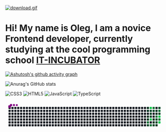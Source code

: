 [![download.gif](https://i.postimg.cc/JzySkX8k/download.gif)](https://postimg.cc/gxWM9nnz)

# Hi! My name is Oleg, I am a novice Frontend developer, currently studying at the cool programming school [IT-INCUBATOR](https://it-incubator.io/)

[![Ashutosh's github activity graph](https://github-readme-activity-graph.vercel.app/graph?username=ArefevOleg&theme=dracula)](https://github.com/ashutosh00710/github-readme-activity-graph)

![Anurag's GitHub stats](https://github-readme-stats.vercel.app/api?username=ArefevOleg&show_icons=true&theme=transparent)


![CSS3](https://img.shields.io/badge/css3-%231572B6.svg?style=for-the-badge&logo=css3&logoColor=white)
![HTML5](https://img.shields.io/badge/html5-%23E34F26.svg?style=for-the-badge&logo=html5&logoColor=white)
![JavaScript](https://img.shields.io/badge/javascript-%23323330.svg?style=for-the-badge&logo=javascript&logoColor=%23F7DF1E)
![TypeScript](https://img.shields.io/badge/typescript-%23007ACC.svg?style=for-the-badge&logo=typescript&logoColor=white)





<svg viewBox="-16 -32 880 192" width="880" height="192" xmlns="http://www.w3.org/2000/svg"><desc>Generated with https://github.com/Platane/snk</desc><style>:root{--cb:#1b1f230a;--cs:purple;--ce:#161b22;--c0:#161b22;--c1:#01311f;--c2:#034525;--c3:#0f6d31;--c4:#00c647}.c{shape-rendering:geometricPrecision;fill:var(--ce);stroke-width:1px;stroke:var(--cb);animation:none 19500ms linear infinite;width:12px;height:12px}@keyframes c0{25.12%{fill:var(--c1)}25.14%,100%{fill:var(--ce)}}.c.c0{fill:var(--c1);animation-name:c0}@keyframes c1{25.63%{fill:var(--c1)}25.65%,100%{fill:var(--ce)}}.c.c1{fill:var(--c1);animation-name:c1}@keyframes c2{26.66%{fill:var(--c1)}26.68%,100%{fill:var(--ce)}}.c.c2{fill:var(--c1);animation-name:c2}@keyframes c3{27.17%{fill:var(--c1)}27.19%,100%{fill:var(--ce)}}.c.c3{fill:var(--c1);animation-name:c3}@keyframes c4{55.37%{fill:var(--c3)}55.39%,100%{fill:var(--ce)}}.c.c4{fill:var(--c3);animation-name:c4}@keyframes c5{53.84%{fill:var(--c2)}53.86%,100%{fill:var(--ce)}}.c.c5{fill:var(--c2);animation-name:c5}@keyframes c6{63.58%{fill:var(--c4)}63.6%,100%{fill:var(--ce)}}.c.c6{fill:var(--c4);animation-name:c6}@keyframes c7{44.61%{fill:var(--c2)}44.63%,100%{fill:var(--ce)}}.c.c7{fill:var(--c2);animation-name:c7}@keyframes c8{44.09%{fill:var(--c2)}44.11%,100%{fill:var(--ce)}}.c.c8{fill:var(--c2);animation-name:c8}@keyframes c9{43.58%{fill:var(--c2)}43.6%,100%{fill:var(--ce)}}.c.c9{fill:var(--c2);animation-name:c9}@keyframes ca{65.63%{fill:var(--c4)}65.65%,100%{fill:var(--ce)}}.c.ca{fill:var(--c4);animation-name:ca}@keyframes cb{54.35%{fill:var(--c3)}54.37%,100%{fill:var(--ce)}}.c.cb{fill:var(--c3);animation-name:cb}@keyframes cc{63.07%{fill:var(--c3)}63.09%,100%{fill:var(--ce)}}.c.cc{fill:var(--c3);animation-name:cc}@keyframes cd{45.12%{fill:var(--c2)}45.14%,100%{fill:var(--ce)}}.c.cd{fill:var(--c2);animation-name:cd}@keyframes ce{40.5%{fill:var(--c1)}40.52%,100%{fill:var(--ce)}}.c.ce{fill:var(--c1);animation-name:ce}@keyframes cf{41.02%{fill:var(--c1)}41.04%,100%{fill:var(--ce)}}.c.cf{fill:var(--c1);animation-name:cf}@keyframes cg{51.78%{fill:var(--c2)}51.8%,100%{fill:var(--ce)}}.c.cg{fill:var(--c2);animation-name:cg}@keyframes ch{38.45%{fill:var(--c1)}38.47%,100%{fill:var(--ce)}}.c.ch{fill:var(--c1);animation-name:ch}@keyframes ci{38.96%{fill:var(--c1)}38.98%,100%{fill:var(--ce)}}.c.ci{fill:var(--c1);animation-name:ci}@keyframes cj{57.94%{fill:var(--c3)}57.96%,100%{fill:var(--ce)}}.c.cj{fill:var(--c3);animation-name:cj}@keyframes ck{42.04%{fill:var(--c2)}42.06%,100%{fill:var(--ce)}}.c.ck{fill:var(--c2);animation-name:ck}@keyframes cl{41.53%{fill:var(--c2)}41.55%,100%{fill:var(--ce)}}.c.cl{fill:var(--c2);animation-name:cl}@keyframes cm{31.78%{fill:var(--c1)}31.8%,100%{fill:var(--ce)}}.c.cm{fill:var(--c1);animation-name:cm}@keyframes cn{46.66%{fill:var(--c2)}46.68%,100%{fill:var(--ce)}}.c.cn{fill:var(--c2);animation-name:cn}@keyframes co{61.53%{fill:var(--c3)}61.55%,100%{fill:var(--ce)}}.c.co{fill:var(--c3);animation-name:co}@keyframes cp{48.71%{fill:var(--c2)}48.73%,100%{fill:var(--ce)}}.c.cp{fill:var(--c2);animation-name:cp}@keyframes cq{67.68%{fill:var(--c4)}67.7%,100%{fill:var(--ce)}}.c.cq{fill:var(--c4);animation-name:cq}@keyframes cr{58.96%{fill:var(--c3)}58.98%,100%{fill:var(--ce)}}.c.cr{fill:var(--c3);animation-name:cr}@keyframes cs{69.73%{fill:var(--c4)}69.75%,100%{fill:var(--ce)}}.c.cs{fill:var(--c4);animation-name:cs}.u{transform-origin:0 0;transform:scale(0,1);animation:none linear 19500ms infinite}@keyframes u0{25.12%{transform:scale(0.000,1)}25.14%,25.63%{transform:scale(0.111,1)}25.65%,26.66%{transform:scale(0.222,1)}26.68%,27.17%{transform:scale(0.333,1)}27.19%,31.78%{transform:scale(0.444,1)}31.8%,38.45%{transform:scale(0.556,1)}38.47%,38.96%{transform:scale(0.667,1)}38.98%,40.5%{transform:scale(0.778,1)}40.52%,41.02%{transform:scale(0.889,1)}41.04%,100%{transform:scale(1.000,1)}}.u.u0{fill:var(--c1);animation-name:u0;transform-origin:0.0px 0}@keyframes u1{41.53%{transform:scale(0.000,1)}41.55%,42.04%{transform:scale(0.100,1)}42.06%,43.58%{transform:scale(0.200,1)}43.6%,44.09%{transform:scale(0.300,1)}44.11%,44.61%{transform:scale(0.400,1)}44.63%,45.12%{transform:scale(0.500,1)}45.14%,46.66%{transform:scale(0.600,1)}46.68%,48.71%{transform:scale(0.700,1)}48.73%,51.78%{transform:scale(0.800,1)}51.8%,53.84%{transform:scale(0.900,1)}53.86%,100%{transform:scale(1.000,1)}}.u.u1{fill:var(--c2);animation-name:u1;transform-origin:263.2px 0}@keyframes u2{54.35%{transform:scale(0.000,1)}54.37%,55.37%{transform:scale(0.167,1)}55.39%,57.94%{transform:scale(0.333,1)}57.96%,58.96%{transform:scale(0.500,1)}58.98%,61.53%{transform:scale(0.667,1)}61.55%,63.07%{transform:scale(0.833,1)}63.09%,100%{transform:scale(1.000,1)}}.u.u2{fill:var(--c3);animation-name:u2;transform-origin:555.6px 0}@keyframes u3{63.58%{transform:scale(0.000,1)}63.6%,65.63%{transform:scale(0.250,1)}65.65%,67.68%{transform:scale(0.500,1)}67.7%,69.73%{transform:scale(0.750,1)}69.75%,100%{transform:scale(1.000,1)}}.u.u3{fill:var(--c4);animation-name:u3;transform-origin:731.0px 0}.s{shape-rendering:geometricPrecision;fill:var(--cs);animation:none linear 19500ms infinite}@keyframes s0{0%,99.49%{transform:translate(0px,-16px)}0.51%{transform:translate(0px,0px)}25.13%{transform:translate(768px,0px)}27.18%{transform:translate(768px,64px)}27.69%{transform:translate(752px,64px)}29.23%{transform:translate(752px,112px)}31.28%{transform:translate(816px,112px)}31.79%{transform:translate(816px,96px)}32.82%{transform:translate(848px,96px)}36.41%{transform:translate(848px,-16px)}37.44%{transform:translate(816px,-16px)}38.97%{transform:translate(816px,32px)}39.49%,49.74%{transform:translate(800px,32px)}41.03%{transform:translate(800px,80px)}41.54%{transform:translate(816px,80px)}42.05%,58.46%{transform:translate(816px,64px)}42.56%{transform:translate(800px,64px)}43.08%{transform:translate(800px,48px)}43.59%{transform:translate(784px,48px)}44.62%{transform:translate(784px,16px)}45.64%{transform:translate(816px,16px)}46.15%{transform:translate(816px,0px)}47.18%{transform:translate(848px,0px)}48.21%{transform:translate(848px,32px)}52.31%{transform:translate(800px,112px)}53.33%{transform:translate(768px,112px)}53.85%{transform:translate(768px,96px)}54.36%{transform:translate(784px,96px)}54.87%{transform:translate(784px,80px)}55.38%{transform:translate(768px,80px)}56.41%{transform:translate(768px,48px)}57.95%{transform:translate(816px,48px)}59.49%,68.72%{transform:translate(848px,64px)}61.03%{transform:translate(848px,16px)}61.54%{transform:translate(832px,16px)}62.05%{transform:translate(832px,0px)}63.59%{transform:translate(784px,0px)}65.64%{transform:translate(784px,64px)}67.18%,69.23%{transform:translate(832px,64px)}67.69%{transform:translate(832px,48px)}68.21%{transform:translate(848px,48px)}69.74%{transform:translate(832px,80px)}90.77%{transform:translate(176px,80px)}91.79%{transform:translate(176px,48px)}92.31%{transform:translate(160px,48px)}92.82%{transform:translate(160px,32px)}93.85%{transform:translate(128px,32px)}94.87%{transform:translate(128px,0px)}95.38%{transform:translate(112px,0px)}95.9%{transform:translate(112px,-16px)}}.s.s0{transform:translate(0px,-16px);animation-name:s0}@keyframes s1{0%,99.49%{transform:translate(16px,-16px)}0.51%{transform:translate(0px,-16px)}1.03%{transform:translate(0px,0px)}25.64%{transform:translate(768px,0px)}27.69%{transform:translate(768px,64px)}28.21%{transform:translate(752px,64px)}29.74%{transform:translate(752px,112px)}31.79%{transform:translate(816px,112px)}32.31%{transform:translate(816px,96px)}33.33%{transform:translate(848px,96px)}36.92%{transform:translate(848px,-16px)}37.95%{transform:translate(816px,-16px)}39.49%{transform:translate(816px,32px)}40%,50.26%{transform:translate(800px,32px)}41.54%{transform:translate(800px,80px)}42.05%{transform:translate(816px,80px)}42.56%,58.97%{transform:translate(816px,64px)}43.08%{transform:translate(800px,64px)}43.59%{transform:translate(800px,48px)}44.1%{transform:translate(784px,48px)}45.13%{transform:translate(784px,16px)}46.15%{transform:translate(816px,16px)}46.67%{transform:translate(816px,0px)}47.69%{transform:translate(848px,0px)}48.72%{transform:translate(848px,32px)}52.82%{transform:translate(800px,112px)}53.85%{transform:translate(768px,112px)}54.36%{transform:translate(768px,96px)}54.87%{transform:translate(784px,96px)}55.38%{transform:translate(784px,80px)}55.9%{transform:translate(768px,80px)}56.92%{transform:translate(768px,48px)}58.46%{transform:translate(816px,48px)}60%,69.23%{transform:translate(848px,64px)}61.54%{transform:translate(848px,16px)}62.05%{transform:translate(832px,16px)}62.56%{transform:translate(832px,0px)}64.1%{transform:translate(784px,0px)}66.15%{transform:translate(784px,64px)}67.69%,69.74%{transform:translate(832px,64px)}68.21%{transform:translate(832px,48px)}68.72%{transform:translate(848px,48px)}70.26%{transform:translate(832px,80px)}91.28%{transform:translate(176px,80px)}92.31%{transform:translate(176px,48px)}92.82%{transform:translate(160px,48px)}93.33%{transform:translate(160px,32px)}94.36%{transform:translate(128px,32px)}95.38%{transform:translate(128px,0px)}95.9%{transform:translate(112px,0px)}96.41%{transform:translate(112px,-16px)}}.s.s1{transform:translate(16px,-16px);animation-name:s1}@keyframes s2{0%,99.49%{transform:translate(32px,-16px)}1.03%{transform:translate(0px,-16px)}1.54%{transform:translate(0px,0px)}26.15%{transform:translate(768px,0px)}28.21%{transform:translate(768px,64px)}28.72%{transform:translate(752px,64px)}30.26%{transform:translate(752px,112px)}32.31%{transform:translate(816px,112px)}32.82%{transform:translate(816px,96px)}33.85%{transform:translate(848px,96px)}37.44%{transform:translate(848px,-16px)}38.46%{transform:translate(816px,-16px)}40%{transform:translate(816px,32px)}40.51%,50.77%{transform:translate(800px,32px)}42.05%{transform:translate(800px,80px)}42.56%{transform:translate(816px,80px)}43.08%,59.49%{transform:translate(816px,64px)}43.59%{transform:translate(800px,64px)}44.1%{transform:translate(800px,48px)}44.62%{transform:translate(784px,48px)}45.64%{transform:translate(784px,16px)}46.67%{transform:translate(816px,16px)}47.18%{transform:translate(816px,0px)}48.21%{transform:translate(848px,0px)}49.23%{transform:translate(848px,32px)}53.33%{transform:translate(800px,112px)}54.36%{transform:translate(768px,112px)}54.87%{transform:translate(768px,96px)}55.38%{transform:translate(784px,96px)}55.9%{transform:translate(784px,80px)}56.41%{transform:translate(768px,80px)}57.44%{transform:translate(768px,48px)}58.97%{transform:translate(816px,48px)}60.51%,69.74%{transform:translate(848px,64px)}62.05%{transform:translate(848px,16px)}62.56%{transform:translate(832px,16px)}63.08%{transform:translate(832px,0px)}64.62%{transform:translate(784px,0px)}66.67%{transform:translate(784px,64px)}68.21%,70.26%{transform:translate(832px,64px)}68.72%{transform:translate(832px,48px)}69.23%{transform:translate(848px,48px)}70.77%{transform:translate(832px,80px)}91.79%{transform:translate(176px,80px)}92.82%{transform:translate(176px,48px)}93.33%{transform:translate(160px,48px)}93.85%{transform:translate(160px,32px)}94.87%{transform:translate(128px,32px)}95.9%{transform:translate(128px,0px)}96.41%{transform:translate(112px,0px)}96.92%{transform:translate(112px,-16px)}}.s.s2{transform:translate(32px,-16px);animation-name:s2}@keyframes s3{0%,99.49%{transform:translate(48px,-16px)}1.54%{transform:translate(0px,-16px)}2.05%{transform:translate(0px,0px)}26.67%{transform:translate(768px,0px)}28.72%{transform:translate(768px,64px)}29.23%{transform:translate(752px,64px)}30.77%{transform:translate(752px,112px)}32.82%{transform:translate(816px,112px)}33.33%{transform:translate(816px,96px)}34.36%{transform:translate(848px,96px)}37.95%{transform:translate(848px,-16px)}38.97%{transform:translate(816px,-16px)}40.51%{transform:translate(816px,32px)}41.03%,51.28%{transform:translate(800px,32px)}42.56%{transform:translate(800px,80px)}43.08%{transform:translate(816px,80px)}43.59%,60%{transform:translate(816px,64px)}44.1%{transform:translate(800px,64px)}44.62%{transform:translate(800px,48px)}45.13%{transform:translate(784px,48px)}46.15%{transform:translate(784px,16px)}47.18%{transform:translate(816px,16px)}47.69%{transform:translate(816px,0px)}48.72%{transform:translate(848px,0px)}49.74%{transform:translate(848px,32px)}53.85%{transform:translate(800px,112px)}54.87%{transform:translate(768px,112px)}55.38%{transform:translate(768px,96px)}55.9%{transform:translate(784px,96px)}56.41%{transform:translate(784px,80px)}56.92%{transform:translate(768px,80px)}57.95%{transform:translate(768px,48px)}59.49%{transform:translate(816px,48px)}61.03%,70.26%{transform:translate(848px,64px)}62.56%{transform:translate(848px,16px)}63.08%{transform:translate(832px,16px)}63.59%{transform:translate(832px,0px)}65.13%{transform:translate(784px,0px)}67.18%{transform:translate(784px,64px)}68.72%,70.77%{transform:translate(832px,64px)}69.23%{transform:translate(832px,48px)}69.74%{transform:translate(848px,48px)}71.28%{transform:translate(832px,80px)}92.31%{transform:translate(176px,80px)}93.33%{transform:translate(176px,48px)}93.85%{transform:translate(160px,48px)}94.36%{transform:translate(160px,32px)}95.38%{transform:translate(128px,32px)}96.41%{transform:translate(128px,0px)}96.92%{transform:translate(112px,0px)}97.44%{transform:translate(112px,-16px)}}.s.s3{transform:translate(48px,-16px);animation-name:s3}</style><rect class="c" x="2" y="2" rx="2" ry="2"></rect><rect class="c" x="2" y="18" rx="2" ry="2"></rect><rect class="c" x="2" y="34" rx="2" ry="2"></rect><rect class="c" x="2" y="50" rx="2" ry="2"></rect><rect class="c" x="2" y="66" rx="2" ry="2"></rect><rect class="c" x="2" y="82" rx="2" ry="2"></rect><rect class="c" x="2" y="98" rx="2" ry="2"></rect><rect class="c" x="18" y="2" rx="2" ry="2"></rect><rect class="c" x="18" y="18" rx="2" ry="2"></rect><rect class="c" x="18" y="34" rx="2" ry="2"></rect><rect class="c" x="18" y="50" rx="2" ry="2"></rect><rect class="c" x="18" y="66" rx="2" ry="2"></rect><rect class="c" x="18" y="82" rx="2" ry="2"></rect><rect class="c" x="18" y="98" rx="2" ry="2"></rect><rect class="c" x="34" y="2" rx="2" ry="2"></rect><rect class="c" x="34" y="18" rx="2" ry="2"></rect><rect class="c" x="34" y="34" rx="2" ry="2"></rect><rect class="c" x="34" y="50" rx="2" ry="2"></rect><rect class="c" x="34" y="66" rx="2" ry="2"></rect><rect class="c" x="34" y="82" rx="2" ry="2"></rect><rect class="c" x="34" y="98" rx="2" ry="2"></rect><rect class="c" x="50" y="2" rx="2" ry="2"></rect><rect class="c" x="50" y="18" rx="2" ry="2"></rect><rect class="c" x="50" y="34" rx="2" ry="2"></rect><rect class="c" x="50" y="50" rx="2" ry="2"></rect><rect class="c" x="50" y="66" rx="2" ry="2"></rect><rect class="c" x="50" y="82" rx="2" ry="2"></rect><rect class="c" x="50" y="98" rx="2" ry="2"></rect><rect class="c" x="66" y="2" rx="2" ry="2"></rect><rect class="c" x="66" y="18" rx="2" ry="2"></rect><rect class="c" x="66" y="34" rx="2" ry="2"></rect><rect class="c" x="66" y="50" rx="2" ry="2"></rect><rect class="c" x="66" y="66" rx="2" ry="2"></rect><rect class="c" x="66" y="82" rx="2" ry="2"></rect><rect class="c" x="66" y="98" rx="2" ry="2"></rect><rect class="c" x="82" y="2" rx="2" ry="2"></rect><rect class="c" x="82" y="18" rx="2" ry="2"></rect><rect class="c" x="82" y="34" rx="2" ry="2"></rect><rect class="c" x="82" y="50" rx="2" ry="2"></rect><rect class="c" x="82" y="66" rx="2" ry="2"></rect><rect class="c" x="82" y="82" rx="2" ry="2"></rect><rect class="c" x="82" y="98" rx="2" ry="2"></rect><rect class="c" x="98" y="2" rx="2" ry="2"></rect><rect class="c" x="98" y="18" rx="2" ry="2"></rect><rect class="c" x="98" y="34" rx="2" ry="2"></rect><rect class="c" x="98" y="50" rx="2" ry="2"></rect><rect class="c" x="98" y="66" rx="2" ry="2"></rect><rect class="c" x="98" y="82" rx="2" ry="2"></rect><rect class="c" x="98" y="98" rx="2" ry="2"></rect><rect class="c" x="114" y="2" rx="2" ry="2"></rect><rect class="c" x="114" y="18" rx="2" ry="2"></rect><rect class="c" x="114" y="34" rx="2" ry="2"></rect><rect class="c" x="114" y="50" rx="2" ry="2"></rect><rect class="c" x="114" y="66" rx="2" ry="2"></rect><rect class="c" x="114" y="82" rx="2" ry="2"></rect><rect class="c" x="114" y="98" rx="2" ry="2"></rect><rect class="c" x="130" y="2" rx="2" ry="2"></rect><rect class="c" x="130" y="18" rx="2" ry="2"></rect><rect class="c" x="130" y="34" rx="2" ry="2"></rect><rect class="c" x="130" y="50" rx="2" ry="2"></rect><rect class="c" x="130" y="66" rx="2" ry="2"></rect><rect class="c" x="130" y="82" rx="2" ry="2"></rect><rect class="c" x="130" y="98" rx="2" ry="2"></rect><rect class="c" x="146" y="2" rx="2" ry="2"></rect><rect class="c" x="146" y="18" rx="2" ry="2"></rect><rect class="c" x="146" y="34" rx="2" ry="2"></rect><rect class="c" x="146" y="50" rx="2" ry="2"></rect><rect class="c" x="146" y="66" rx="2" ry="2"></rect><rect class="c" x="146" y="82" rx="2" ry="2"></rect><rect class="c" x="146" y="98" rx="2" ry="2"></rect><rect class="c" x="162" y="2" rx="2" ry="2"></rect><rect class="c" x="162" y="18" rx="2" ry="2"></rect><rect class="c" x="162" y="34" rx="2" ry="2"></rect><rect class="c" x="162" y="50" rx="2" ry="2"></rect><rect class="c" x="162" y="66" rx="2" ry="2"></rect><rect class="c" x="162" y="82" rx="2" ry="2"></rect><rect class="c" x="162" y="98" rx="2" ry="2"></rect><rect class="c" x="178" y="2" rx="2" ry="2"></rect><rect class="c" x="178" y="18" rx="2" ry="2"></rect><rect class="c" x="178" y="34" rx="2" ry="2"></rect><rect class="c" x="178" y="50" rx="2" ry="2"></rect><rect class="c" x="178" y="66" rx="2" ry="2"></rect><rect class="c" x="178" y="82" rx="2" ry="2"></rect><rect class="c" x="178" y="98" rx="2" ry="2"></rect><rect class="c" x="194" y="2" rx="2" ry="2"></rect><rect class="c" x="194" y="18" rx="2" ry="2"></rect><rect class="c" x="194" y="34" rx="2" ry="2"></rect><rect class="c" x="194" y="50" rx="2" ry="2"></rect><rect class="c" x="194" y="66" rx="2" ry="2"></rect><rect class="c" x="194" y="82" rx="2" ry="2"></rect><rect class="c" x="194" y="98" rx="2" ry="2"></rect><rect class="c" x="210" y="2" rx="2" ry="2"></rect><rect class="c" x="210" y="18" rx="2" ry="2"></rect><rect class="c" x="210" y="34" rx="2" ry="2"></rect><rect class="c" x="210" y="50" rx="2" ry="2"></rect><rect class="c" x="210" y="66" rx="2" ry="2"></rect><rect class="c" x="210" y="82" rx="2" ry="2"></rect><rect class="c" x="210" y="98" rx="2" ry="2"></rect><rect class="c" x="226" y="2" rx="2" ry="2"></rect><rect class="c" x="226" y="18" rx="2" ry="2"></rect><rect class="c" x="226" y="34" rx="2" ry="2"></rect><rect class="c" x="226" y="50" rx="2" ry="2"></rect><rect class="c" x="226" y="66" rx="2" ry="2"></rect><rect class="c" x="226" y="82" rx="2" ry="2"></rect><rect class="c" x="226" y="98" rx="2" ry="2"></rect><rect class="c" x="242" y="2" rx="2" ry="2"></rect><rect class="c" x="242" y="18" rx="2" ry="2"></rect><rect class="c" x="242" y="34" rx="2" ry="2"></rect><rect class="c" x="242" y="50" rx="2" ry="2"></rect><rect class="c" x="242" y="66" rx="2" ry="2"></rect><rect class="c" x="242" y="82" rx="2" ry="2"></rect><rect class="c" x="242" y="98" rx="2" ry="2"></rect><rect class="c" x="258" y="2" rx="2" ry="2"></rect><rect class="c" x="258" y="18" rx="2" ry="2"></rect><rect class="c" x="258" y="34" rx="2" ry="2"></rect><rect class="c" x="258" y="50" rx="2" ry="2"></rect><rect class="c" x="258" y="66" rx="2" ry="2"></rect><rect class="c" x="258" y="82" rx="2" ry="2"></rect><rect class="c" x="258" y="98" rx="2" ry="2"></rect><rect class="c" x="274" y="2" rx="2" ry="2"></rect><rect class="c" x="274" y="18" rx="2" ry="2"></rect><rect class="c" x="274" y="34" rx="2" ry="2"></rect><rect class="c" x="274" y="50" rx="2" ry="2"></rect><rect class="c" x="274" y="66" rx="2" ry="2"></rect><rect class="c" x="274" y="82" rx="2" ry="2"></rect><rect class="c" x="274" y="98" rx="2" ry="2"></rect><rect class="c" x="290" y="2" rx="2" ry="2"></rect><rect class="c" x="290" y="18" rx="2" ry="2"></rect><rect class="c" x="290" y="34" rx="2" ry="2"></rect><rect class="c" x="290" y="50" rx="2" ry="2"></rect><rect class="c" x="290" y="66" rx="2" ry="2"></rect><rect class="c" x="290" y="82" rx="2" ry="2"></rect><rect class="c" x="290" y="98" rx="2" ry="2"></rect><rect class="c" x="306" y="2" rx="2" ry="2"></rect><rect class="c" x="306" y="18" rx="2" ry="2"></rect><rect class="c" x="306" y="34" rx="2" ry="2"></rect><rect class="c" x="306" y="50" rx="2" ry="2"></rect><rect class="c" x="306" y="66" rx="2" ry="2"></rect><rect class="c" x="306" y="82" rx="2" ry="2"></rect><rect class="c" x="306" y="98" rx="2" ry="2"></rect><rect class="c" x="322" y="2" rx="2" ry="2"></rect><rect class="c" x="322" y="18" rx="2" ry="2"></rect><rect class="c" x="322" y="34" rx="2" ry="2"></rect><rect class="c" x="322" y="50" rx="2" ry="2"></rect><rect class="c" x="322" y="66" rx="2" ry="2"></rect><rect class="c" x="322" y="82" rx="2" ry="2"></rect><rect class="c" x="322" y="98" rx="2" ry="2"></rect><rect class="c" x="338" y="2" rx="2" ry="2"></rect><rect class="c" x="338" y="18" rx="2" ry="2"></rect><rect class="c" x="338" y="34" rx="2" ry="2"></rect><rect class="c" x="338" y="50" rx="2" ry="2"></rect><rect class="c" x="338" y="66" rx="2" ry="2"></rect><rect class="c" x="338" y="82" rx="2" ry="2"></rect><rect class="c" x="338" y="98" rx="2" ry="2"></rect><rect class="c" x="354" y="2" rx="2" ry="2"></rect><rect class="c" x="354" y="18" rx="2" ry="2"></rect><rect class="c" x="354" y="34" rx="2" ry="2"></rect><rect class="c" x="354" y="50" rx="2" ry="2"></rect><rect class="c" x="354" y="66" rx="2" ry="2"></rect><rect class="c" x="354" y="82" rx="2" ry="2"></rect><rect class="c" x="354" y="98" rx="2" ry="2"></rect><rect class="c" x="370" y="2" rx="2" ry="2"></rect><rect class="c" x="370" y="18" rx="2" ry="2"></rect><rect class="c" x="370" y="34" rx="2" ry="2"></rect><rect class="c" x="370" y="50" rx="2" ry="2"></rect><rect class="c" x="370" y="66" rx="2" ry="2"></rect><rect class="c" x="370" y="82" rx="2" ry="2"></rect><rect class="c" x="370" y="98" rx="2" ry="2"></rect><rect class="c" x="386" y="2" rx="2" ry="2"></rect><rect class="c" x="386" y="18" rx="2" ry="2"></rect><rect class="c" x="386" y="34" rx="2" ry="2"></rect><rect class="c" x="386" y="50" rx="2" ry="2"></rect><rect class="c" x="386" y="66" rx="2" ry="2"></rect><rect class="c" x="386" y="82" rx="2" ry="2"></rect><rect class="c" x="386" y="98" rx="2" ry="2"></rect><rect class="c" x="402" y="2" rx="2" ry="2"></rect><rect class="c" x="402" y="18" rx="2" ry="2"></rect><rect class="c" x="402" y="34" rx="2" ry="2"></rect><rect class="c" x="402" y="50" rx="2" ry="2"></rect><rect class="c" x="402" y="66" rx="2" ry="2"></rect><rect class="c" x="402" y="82" rx="2" ry="2"></rect><rect class="c" x="402" y="98" rx="2" ry="2"></rect><rect class="c" x="418" y="2" rx="2" ry="2"></rect><rect class="c" x="418" y="18" rx="2" ry="2"></rect><rect class="c" x="418" y="34" rx="2" ry="2"></rect><rect class="c" x="418" y="50" rx="2" ry="2"></rect><rect class="c" x="418" y="66" rx="2" ry="2"></rect><rect class="c" x="418" y="82" rx="2" ry="2"></rect><rect class="c" x="418" y="98" rx="2" ry="2"></rect><rect class="c" x="434" y="2" rx="2" ry="2"></rect><rect class="c" x="434" y="18" rx="2" ry="2"></rect><rect class="c" x="434" y="34" rx="2" ry="2"></rect><rect class="c" x="434" y="50" rx="2" ry="2"></rect><rect class="c" x="434" y="66" rx="2" ry="2"></rect><rect class="c" x="434" y="82" rx="2" ry="2"></rect><rect class="c" x="434" y="98" rx="2" ry="2"></rect><rect class="c" x="450" y="2" rx="2" ry="2"></rect><rect class="c" x="450" y="18" rx="2" ry="2"></rect><rect class="c" x="450" y="34" rx="2" ry="2"></rect><rect class="c" x="450" y="50" rx="2" ry="2"></rect><rect class="c" x="450" y="66" rx="2" ry="2"></rect><rect class="c" x="450" y="82" rx="2" ry="2"></rect><rect class="c" x="450" y="98" rx="2" ry="2"></rect><rect class="c" x="466" y="2" rx="2" ry="2"></rect><rect class="c" x="466" y="18" rx="2" ry="2"></rect><rect class="c" x="466" y="34" rx="2" ry="2"></rect><rect class="c" x="466" y="50" rx="2" ry="2"></rect><rect class="c" x="466" y="66" rx="2" ry="2"></rect><rect class="c" x="466" y="82" rx="2" ry="2"></rect><rect class="c" x="466" y="98" rx="2" ry="2"></rect><rect class="c" x="482" y="2" rx="2" ry="2"></rect><rect class="c" x="482" y="18" rx="2" ry="2"></rect><rect class="c" x="482" y="34" rx="2" ry="2"></rect><rect class="c" x="482" y="50" rx="2" ry="2"></rect><rect class="c" x="482" y="66" rx="2" ry="2"></rect><rect class="c" x="482" y="82" rx="2" ry="2"></rect><rect class="c" x="482" y="98" rx="2" ry="2"></rect><rect class="c" x="498" y="2" rx="2" ry="2"></rect><rect class="c" x="498" y="18" rx="2" ry="2"></rect><rect class="c" x="498" y="34" rx="2" ry="2"></rect><rect class="c" x="498" y="50" rx="2" ry="2"></rect><rect class="c" x="498" y="66" rx="2" ry="2"></rect><rect class="c" x="498" y="82" rx="2" ry="2"></rect><rect class="c" x="498" y="98" rx="2" ry="2"></rect><rect class="c" x="514" y="2" rx="2" ry="2"></rect><rect class="c" x="514" y="18" rx="2" ry="2"></rect><rect class="c" x="514" y="34" rx="2" ry="2"></rect><rect class="c" x="514" y="50" rx="2" ry="2"></rect><rect class="c" x="514" y="66" rx="2" ry="2"></rect><rect class="c" x="514" y="82" rx="2" ry="2"></rect><rect class="c" x="514" y="98" rx="2" ry="2"></rect><rect class="c" x="530" y="2" rx="2" ry="2"></rect><rect class="c" x="530" y="18" rx="2" ry="2"></rect><rect class="c" x="530" y="34" rx="2" ry="2"></rect><rect class="c" x="530" y="50" rx="2" ry="2"></rect><rect class="c" x="530" y="66" rx="2" ry="2"></rect><rect class="c" x="530" y="82" rx="2" ry="2"></rect><rect class="c" x="530" y="98" rx="2" ry="2"></rect><rect class="c" x="546" y="2" rx="2" ry="2"></rect><rect class="c" x="546" y="18" rx="2" ry="2"></rect><rect class="c" x="546" y="34" rx="2" ry="2"></rect><rect class="c" x="546" y="50" rx="2" ry="2"></rect><rect class="c" x="546" y="66" rx="2" ry="2"></rect><rect class="c" x="546" y="82" rx="2" ry="2"></rect><rect class="c" x="546" y="98" rx="2" ry="2"></rect><rect class="c" x="562" y="2" rx="2" ry="2"></rect><rect class="c" x="562" y="18" rx="2" ry="2"></rect><rect class="c" x="562" y="34" rx="2" ry="2"></rect><rect class="c" x="562" y="50" rx="2" ry="2"></rect><rect class="c" x="562" y="66" rx="2" ry="2"></rect><rect class="c" x="562" y="82" rx="2" ry="2"></rect><rect class="c" x="562" y="98" rx="2" ry="2"></rect><rect class="c" x="578" y="2" rx="2" ry="2"></rect><rect class="c" x="578" y="18" rx="2" ry="2"></rect><rect class="c" x="578" y="34" rx="2" ry="2"></rect><rect class="c" x="578" y="50" rx="2" ry="2"></rect><rect class="c" x="578" y="66" rx="2" ry="2"></rect><rect class="c" x="578" y="82" rx="2" ry="2"></rect><rect class="c" x="578" y="98" rx="2" ry="2"></rect><rect class="c" x="594" y="2" rx="2" ry="2"></rect><rect class="c" x="594" y="18" rx="2" ry="2"></rect><rect class="c" x="594" y="34" rx="2" ry="2"></rect><rect class="c" x="594" y="50" rx="2" ry="2"></rect><rect class="c" x="594" y="66" rx="2" ry="2"></rect><rect class="c" x="594" y="82" rx="2" ry="2"></rect><rect class="c" x="594" y="98" rx="2" ry="2"></rect><rect class="c" x="610" y="2" rx="2" ry="2"></rect><rect class="c" x="610" y="18" rx="2" ry="2"></rect><rect class="c" x="610" y="34" rx="2" ry="2"></rect><rect class="c" x="610" y="50" rx="2" ry="2"></rect><rect class="c" x="610" y="66" rx="2" ry="2"></rect><rect class="c" x="610" y="82" rx="2" ry="2"></rect><rect class="c" x="610" y="98" rx="2" ry="2"></rect><rect class="c" x="626" y="2" rx="2" ry="2"></rect><rect class="c" x="626" y="18" rx="2" ry="2"></rect><rect class="c" x="626" y="34" rx="2" ry="2"></rect><rect class="c" x="626" y="50" rx="2" ry="2"></rect><rect class="c" x="626" y="66" rx="2" ry="2"></rect><rect class="c" x="626" y="82" rx="2" ry="2"></rect><rect class="c" x="626" y="98" rx="2" ry="2"></rect><rect class="c" x="642" y="2" rx="2" ry="2"></rect><rect class="c" x="642" y="18" rx="2" ry="2"></rect><rect class="c" x="642" y="34" rx="2" ry="2"></rect><rect class="c" x="642" y="50" rx="2" ry="2"></rect><rect class="c" x="642" y="66" rx="2" ry="2"></rect><rect class="c" x="642" y="82" rx="2" ry="2"></rect><rect class="c" x="642" y="98" rx="2" ry="2"></rect><rect class="c" x="658" y="2" rx="2" ry="2"></rect><rect class="c" x="658" y="18" rx="2" ry="2"></rect><rect class="c" x="658" y="34" rx="2" ry="2"></rect><rect class="c" x="658" y="50" rx="2" ry="2"></rect><rect class="c" x="658" y="66" rx="2" ry="2"></rect><rect class="c" x="658" y="82" rx="2" ry="2"></rect><rect class="c" x="658" y="98" rx="2" ry="2"></rect><rect class="c" x="674" y="2" rx="2" ry="2"></rect><rect class="c" x="674" y="18" rx="2" ry="2"></rect><rect class="c" x="674" y="34" rx="2" ry="2"></rect><rect class="c" x="674" y="50" rx="2" ry="2"></rect><rect class="c" x="674" y="66" rx="2" ry="2"></rect><rect class="c" x="674" y="82" rx="2" ry="2"></rect><rect class="c" x="674" y="98" rx="2" ry="2"></rect><rect class="c" x="690" y="2" rx="2" ry="2"></rect><rect class="c" x="690" y="18" rx="2" ry="2"></rect><rect class="c" x="690" y="34" rx="2" ry="2"></rect><rect class="c" x="690" y="50" rx="2" ry="2"></rect><rect class="c" x="690" y="66" rx="2" ry="2"></rect><rect class="c" x="690" y="82" rx="2" ry="2"></rect><rect class="c" x="690" y="98" rx="2" ry="2"></rect><rect class="c" x="706" y="2" rx="2" ry="2"></rect><rect class="c" x="706" y="18" rx="2" ry="2"></rect><rect class="c" x="706" y="34" rx="2" ry="2"></rect><rect class="c" x="706" y="50" rx="2" ry="2"></rect><rect class="c" x="706" y="66" rx="2" ry="2"></rect><rect class="c" x="706" y="82" rx="2" ry="2"></rect><rect class="c" x="706" y="98" rx="2" ry="2"></rect><rect class="c" x="722" y="2" rx="2" ry="2"></rect><rect class="c" x="722" y="18" rx="2" ry="2"></rect><rect class="c" x="722" y="34" rx="2" ry="2"></rect><rect class="c" x="722" y="50" rx="2" ry="2"></rect><rect class="c" x="722" y="66" rx="2" ry="2"></rect><rect class="c" x="722" y="82" rx="2" ry="2"></rect><rect class="c" x="722" y="98" rx="2" ry="2"></rect><rect class="c" x="738" y="2" rx="2" ry="2"></rect><rect class="c" x="738" y="18" rx="2" ry="2"></rect><rect class="c" x="738" y="34" rx="2" ry="2"></rect><rect class="c" x="738" y="50" rx="2" ry="2"></rect><rect class="c" x="738" y="66" rx="2" ry="2"></rect><rect class="c" x="738" y="82" rx="2" ry="2"></rect><rect class="c" x="738" y="98" rx="2" ry="2"></rect><rect class="c" x="754" y="2" rx="2" ry="2"></rect><rect class="c" x="754" y="18" rx="2" ry="2"></rect><rect class="c" x="754" y="34" rx="2" ry="2"></rect><rect class="c" x="754" y="50" rx="2" ry="2"></rect><rect class="c" x="754" y="66" rx="2" ry="2"></rect><rect class="c" x="754" y="82" rx="2" ry="2"></rect><rect class="c" x="754" y="98" rx="2" ry="2"></rect><rect class="c c0" x="770" y="2" rx="2" ry="2"></rect><rect class="c c1" x="770" y="18" rx="2" ry="2"></rect><rect class="c" x="770" y="34" rx="2" ry="2"></rect><rect class="c c2" x="770" y="50" rx="2" ry="2"></rect><rect class="c c3" x="770" y="66" rx="2" ry="2"></rect><rect class="c c4" x="770" y="82" rx="2" ry="2"></rect><rect class="c c5" x="770" y="98" rx="2" ry="2"></rect><rect class="c c6" x="786" y="2" rx="2" ry="2"></rect><rect class="c c7" x="786" y="18" rx="2" ry="2"></rect><rect class="c c8" x="786" y="34" rx="2" ry="2"></rect><rect class="c c9" x="786" y="50" rx="2" ry="2"></rect><rect class="c ca" x="786" y="66" rx="2" ry="2"></rect><rect class="c" x="786" y="82" rx="2" ry="2"></rect><rect class="c cb" x="786" y="98" rx="2" ry="2"></rect><rect class="c cc" x="802" y="2" rx="2" ry="2"></rect><rect class="c cd" x="802" y="18" rx="2" ry="2"></rect><rect class="c" x="802" y="34" rx="2" ry="2"></rect><rect class="c" x="802" y="50" rx="2" ry="2"></rect><rect class="c ce" x="802" y="66" rx="2" ry="2"></rect><rect class="c cf" x="802" y="82" rx="2" ry="2"></rect><rect class="c cg" x="802" y="98" rx="2" ry="2"></rect><rect class="c" x="818" y="2" rx="2" ry="2"></rect><rect class="c ch" x="818" y="18" rx="2" ry="2"></rect><rect class="c ci" x="818" y="34" rx="2" ry="2"></rect><rect class="c cj" x="818" y="50" rx="2" ry="2"></rect><rect class="c ck" x="818" y="66" rx="2" ry="2"></rect><rect class="c cl" x="818" y="82" rx="2" ry="2"></rect><rect class="c cm" x="818" y="98" rx="2" ry="2"></rect><rect class="c cn" x="834" y="2" rx="2" ry="2"></rect><rect class="c co" x="834" y="18" rx="2" ry="2"></rect><rect class="c cp" x="834" y="34" rx="2" ry="2"></rect><rect class="c cq" x="834" y="50" rx="2" ry="2"></rect><rect class="c cr" x="834" y="66" rx="2" ry="2"></rect><rect class="c cs" x="834" y="82" rx="2" ry="2"></rect><rect class="u u0" height="12" width="263.8" x="0.0" y="144"></rect><rect class="u u1" height="12" width="293.0" x="263.2" y="144"></rect><rect class="u u2" height="12" width="176.0" x="555.6" y="144"></rect><rect class="u u3" height="12" width="117.6" x="731.0" y="144"></rect><rect class="s s0" x="0.8" y="0.8" width="14.4" height="14.4" rx="4.5" ry="4.5"></rect><rect class="s s1" x="1.8" y="1.8" width="12.3" height="12.3" rx="4.1" ry="4.1"></rect><rect class="s s2" x="2.6" y="2.6" width="10.8" height="10.8" rx="3.6" ry="3.6"></rect><rect class="s s3" x="3.0" y="3.0" width="9.9" height="9.9" rx="3.3" ry="3.3"></rect></svg>










<!-- [![a1.gif](https://i.postimg.cc/nrVjMZ63/a1.gif)](https://postimg.cc/mzq25xZ9) -->



<!-- <p align="center">
    <a href="https://t.me/arefevoleg" target="_blank">
    <img src="https://img.shields.io/badge/-telegram-blue?style=for-the-badge&logo=telegram&logoColor=fff" alt="Telegram Badge">
  </a> -->

<!-- 
[![download-1.gif](https://i.postimg.cc/PxB4pSWL/download-1.gif)](https://postimg.cc/VrWM2BH1)
 -->

